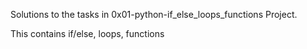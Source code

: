 Solutions to the tasks in 0x01-python-if_else_loops_functions Project.

This contains if/else, loops, functions
